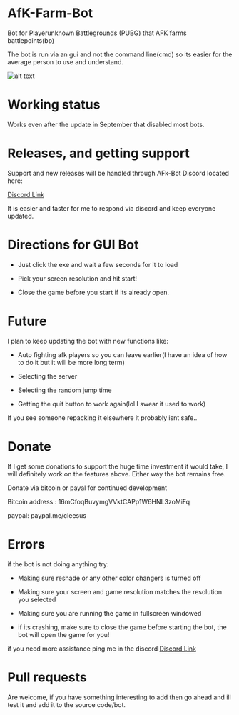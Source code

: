# AfK-Farm-Bot
Bot for Playerunknown Battlegrounds (PUBG) that AFK farms battlepoints(bp)

The bot is run via an gui and not the command line(cmd) so its easier for the average person to use and understand.

![alt text](https://i.imgur.com/YzjT0pM.png "Screenshot")



# Working status

Works even after the update in September that disabled most bots.


# Releases, and getting support
Support and new releases will be handled through AFk-Bot Discord located here:

[Discord Link](https://discord.gg/5CEJVJk)


It is easier and faster for me to respond via discord and keep everyone updated.


# Directions for GUI Bot

* Just click the exe and wait a few seconds for it to load 

* Pick your screen resolution and hit start!

* Close the game before you start if its already open.

# Future

I plan to keep updating the bot with new functions like:

* Auto fighting afk players so you can leave earlier(I have an idea of how to do it but it will be more long term) 

* Selecting the server

* Selecting the random jump time 

* Getting the quit button to work again(lol I swear it used to work)

If you see someone repacking it elsewhere it probably isnt safe..

# Donate

If I get some donations to support the huge time investment it would take, I will definitely work on the features above. Either way the bot remains free.

Donate via bitcoin or payal for continued development

Bitcoin address : 16mCfoqBuvymgVVktCAPp1W6HNL3zoMiFq

paypal: paypal.me/cleesus

# Errors

if the bot is not doing anything try:

* Making sure reshade or any other color changers is turned off

* Making sure your screen and game resolution matches the resolution you selected

* Making sure you are running the game in fullscreen windowed

* if its crashing, make sure to close the game before starting the bot, the bot will open the game for you!

if you need more assistance ping me in the discord [Discord Link](https://discord.gg/5CEJVJk)





# Pull requests
Are welcome, if you have something interesting to add then go ahead and ill test it and add it to the source code/bot.


